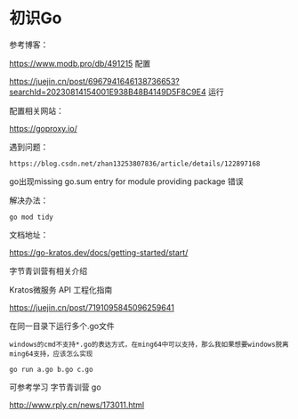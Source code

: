# 初识Go

参考博客：

https://www.modb.pro/db/491215   配置

https://juejin.cn/post/6967941646138736653?searchId=20230814154001E938B48B4149D5F8C9E4  运行

配置相关网站：

https://goproxy.io/

遇到问题：

```
https://blog.csdn.net/zhan13253807836/article/details/122897168
```

go出现missing go.sum entry for module providing package 错误

解决办法：

```
go mod tidy
```

文档地址：

https://go-kratos.dev/docs/getting-started/start/

字节青训营有相关介绍

Kratos微服务 API 工程化指南

https://juejin.cn/post/7191095845096259641



在同一目录下运行多个.go文件

```
windows的cmd不支持*.go的表达方式，在ming64中可以支持，那么我如果想要windows脱离ming64支持，应该怎么实现
```

```
go run a.go b.go c.go
```

可参考学习 字节青训营 go

http://www.rply.cn/news/173011.html